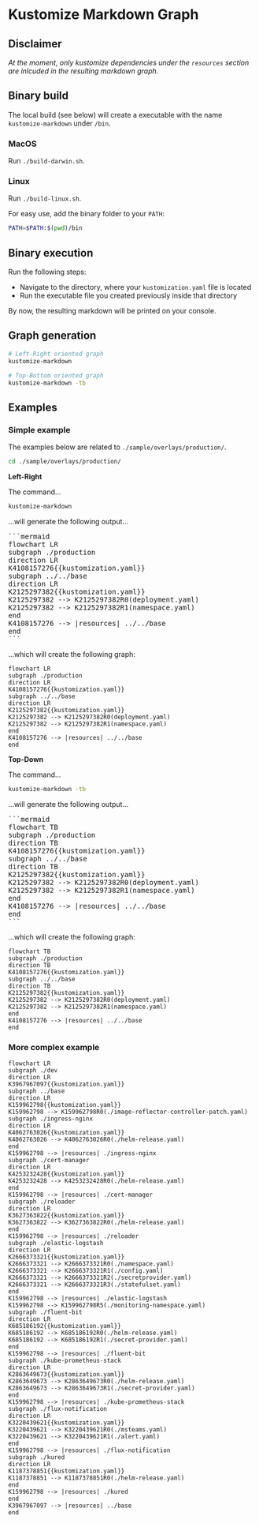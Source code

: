 # Kustomize Markdown Graph

## Disclaimer

*At the moment, only kustomize dependencies under the `resources` section are inlcuded in the resulting markdown graph.*

## Binary build

The local build (see below) will create a executable with the name `kustomize-markdown` under `/bin`.

### MacOS
Run `./build-darwin.sh`.

### Linux
Run `./build-linux.sh`.

For easy use, add the binary folder to your `PATH`:
```sh
PATH=$PATH:$(pwd)/bin
```

## Binary execution

Run the following steps:
* Navigate to the directory, where your `kustomization.yaml` file is located
* Run the executable file you created previously inside that directory

By now, the resulting markdown will be printed on your console.

## Graph generation

```sh
# Left-Right oriented graph
kustomize-markdown

# Top-Bottom oriented graph
kustomize-markdown -tb
```

## Examples

### Simple example
The examples below are related to `./sample/overlays/production/`.

```sh
cd ./sample/overlays/production/
```

**Left-Right**

The command...

```sh
kustomize-markdown
```

...will generate the following output...

<pre>
```mermaid
flowchart LR
subgraph ./production
direction LR
K4108157276{{kustomization.yaml}}
subgraph ../../base
direction LR
K2125297382{{kustomization.yaml}}
K2125297382 --> K2125297382R0(deployment.yaml)
K2125297382 --> K2125297382R1(namespace.yaml)
end
K4108157276 --> |resources| ../../base
end
```
</pre>

...which will create the following graph:

```mermaid
flowchart LR
subgraph ./production
direction LR
K4108157276{{kustomization.yaml}}
subgraph ../../base
direction LR
K2125297382{{kustomization.yaml}}
K2125297382 --> K2125297382R0(deployment.yaml)
K2125297382 --> K2125297382R1(namespace.yaml)
end
K4108157276 --> |resources| ../../base
end
```

**Top-Down**

The command...

```sh
kustomize-markdown -tb
```

...will generate the following output...

<pre>
```mermaid
flowchart TB
subgraph ./production
direction TB
K4108157276{{kustomization.yaml}}
subgraph ../../base
direction TB
K2125297382{{kustomization.yaml}}
K2125297382 --> K2125297382R0(deployment.yaml)
K2125297382 --> K2125297382R1(namespace.yaml)
end
K4108157276 --> |resources| ../../base
end
```
</pre>

...which will create the following graph:

```mermaid
flowchart TB
subgraph ./production
direction TB
K4108157276{{kustomization.yaml}}
subgraph ../../base
direction TB
K2125297382{{kustomization.yaml}}
K2125297382 --> K2125297382R0(deployment.yaml)
K2125297382 --> K2125297382R1(namespace.yaml)
end
K4108157276 --> |resources| ../../base
end
```

### More complex example

```mermaid
flowchart LR
subgraph ./dev
direction LR
K3967967097{{kustomization.yaml}}
subgraph ../base
direction LR
K159962798{{kustomization.yaml}}
K159962798 --> K159962798R0(./image-reflector-controller-patch.yaml)
subgraph ./ingress-nginx
direction LR
K4062763026{{kustomization.yaml}}
K4062763026 --> K4062763026R0(./helm-release.yaml)
end
K159962798 --> |resources| ./ingress-nginx
subgraph ./cert-manager
direction LR
K4253232428{{kustomization.yaml}}
K4253232428 --> K4253232428R0(./helm-release.yaml)
end
K159962798 --> |resources| ./cert-manager
subgraph ./reloader
direction LR
K3627363822{{kustomization.yaml}}
K3627363822 --> K3627363822R0(./helm-release.yaml)
end
K159962798 --> |resources| ./reloader
subgraph ./elastic-logstash
direction LR
K2666373321{{kustomization.yaml}}
K2666373321 --> K2666373321R0(./namespace.yaml)
K2666373321 --> K2666373321R1(./config.yaml)
K2666373321 --> K2666373321R2(./secretprovider.yaml)
K2666373321 --> K2666373321R3(./statefulset.yaml)
end
K159962798 --> |resources| ./elastic-logstash
K159962798 --> K159962798R5(./monitoring-namespace.yaml)
subgraph ./fluent-bit
direction LR
K685186192{{kustomization.yaml}}
K685186192 --> K685186192R0(./helm-release.yaml)
K685186192 --> K685186192R1(./secret-provider.yaml)
end
K159962798 --> |resources| ./fluent-bit
subgraph ./kube-prometheus-stack
direction LR
K2863649673{{kustomization.yaml}}
K2863649673 --> K2863649673R0(./helm-release.yaml)
K2863649673 --> K2863649673R1(./secret-provider.yaml)
end
K159962798 --> |resources| ./kube-prometheus-stack
subgraph ./flux-notification
direction LR
K3220439621{{kustomization.yaml}}
K3220439621 --> K3220439621R0(./msteams.yaml)
K3220439621 --> K3220439621R1(./alert.yaml)
end
K159962798 --> |resources| ./flux-notification
subgraph ./kured
direction LR
K1187378851{{kustomization.yaml}}
K1187378851 --> K1187378851R0(./helm-release.yaml)
end
K159962798 --> |resources| ./kured
end
K3967967097 --> |resources| ../base
end
```

